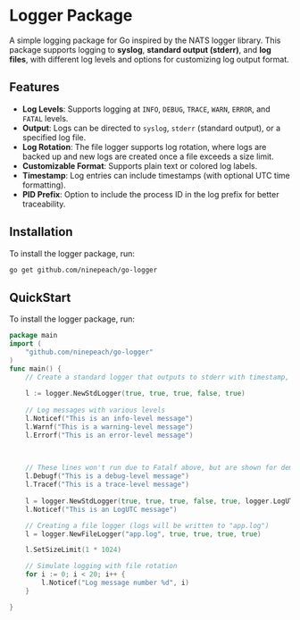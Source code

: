 # Logger Package

A simple logging package for Go inspired by the NATS logger library. This package supports logging to **syslog**, **standard output (stderr)**, and **log files**, with different log levels and options for customizing log output format.

## Features

- **Log Levels**: Supports logging at `INFO`, `DEBUG`, `TRACE`, `WARN`, `ERROR`, and `FATAL` levels.
- **Output**: Logs can be directed to `syslog`, `stderr` (standard output), or a specified log file.
- **Log Rotation**: The file logger supports log rotation, where logs are backed up and new logs are created once a file exceeds a size limit.
- **Customizable Format**: Supports plain text or colored log labels. 
- **Timestamp**: Log entries can include timestamps (with optional UTC time formatting).
- **PID Prefix**: Option to include the process ID in the log prefix for better traceability.

## Installation

To install the logger package, run:

```bash
go get github.com/ninepeach/go-logger

```

## QuickStart

To install the logger package, run:

```go
package main
import (
    "github.com/ninepeach/go-logger"
)
func main() {
    // Create a standard logger that outputs to stderr with timestamp, debug, and trace enabled
    
    l := logger.NewStdLogger(true, true, true, false, true)
    
    // Log messages with various levels
    l.Noticef("This is an info-level message")
    l.Warnf("This is a warning-level message")
    l.Errorf("This is an error-level message")

      
    
    // These lines won't run due to Fatalf above, but are shown for demonstration
    l.Debugf("This is a debug-level message")
    l.Tracef("This is a trace-level message")
    
    l = logger.NewStdLogger(true, true, true, false, true, logger.LogUTC(true))
    l.Noticef("This is an LogUTC message")

    // Creating a file logger (logs will be written to "app.log")
    l = logger.NewFileLogger("app.log", true, true, true, true)

    l.SetSizeLimit(1 * 1024)

    // Simulate logging with file rotation
    for i := 0; i < 20; i++ {
        l.Noticef("Log message number %d", i)
    }

}

```

